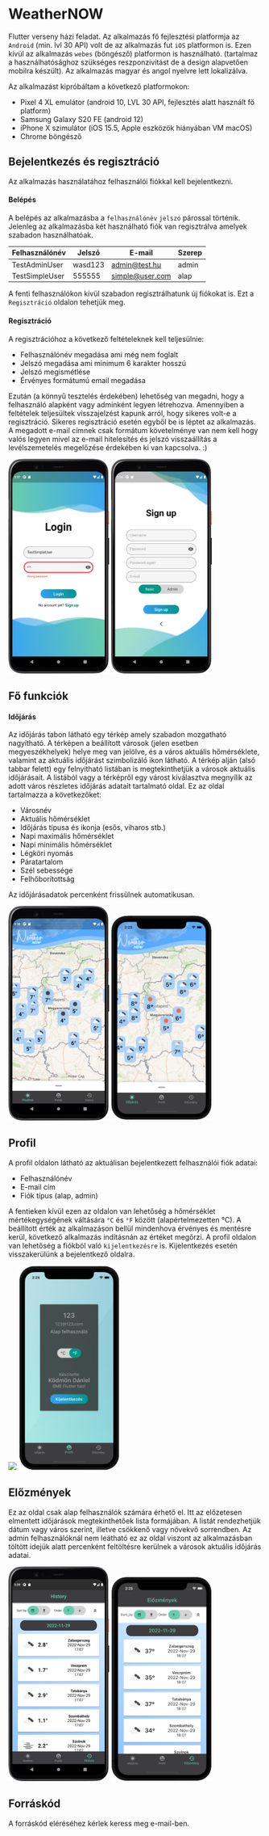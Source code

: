 # WeatherNOW

Flutter verseny házi feladat.
Az alkalmazás fő fejlesztési platformja az `Android` (min. lvl 30 API) volt de az alkalmazás fut `iOS` platformon is. Ezen kívül az alkalmazás `webes` (böngésző) platformon is használható. (tartalmaz a használhatósághoz szükséges reszponzivitást de a design alapvetően mobilra készült). Az alkalmazás magyar és angol nyelvre lett lokalizálva.

Az alkalmazást kipróbáltam a következő platformokon:
- Pixel 4 XL emulátor (android 10, LVL 30 API, fejlesztés alatt használt fő platform)
- Samsung Galaxy S20 FE (android 12)
- iPhone X szimulátor (iOS 15.5, Apple eszközök hiányában VM macOS)
- Chrome böngésző

## Bejelentkezés és regisztráció

Az alkalmazás használatához felhasználói fiókkal kell bejelentkezni. 

#### Belépés

A belépés az alkalmazásba a `felhasználónév` `jelszó` párossal történik.
Jelenleg az alkalmazásba két használható fiók van regisztrálva amelyek szabadon használhatóak.

| Felhasználónév        | Jelszó           | E-mail            | Szerep  |
| -------------         |------------------| ------------------|---------|
| TestAdminUser         | wasd123          | admin@test.hu     | admin   |
| TestSimpleUser        | 555555           |  simple@user.com  |   alap  |

A fenti felhasználókon kívül szabadon regisztrálhatunk új fiókokat is. Ezt a `Regisztráció` oldalon tehetjük meg.

#### Regisztráció

A regisztrációhoz a következő feltételeknek kell teljesülnie:
- Felhasználónév megadása ami még nem foglalt
- Jelszó megadása ami minimum 6 karakter hosszú
- Jelszó megismétlése
- Érvényes formátumú email megadása

Ezután (a könnyű tesztelés érdekében) lehetőség van megadni, hogy a felhasználó alapként vagy adminként legyen létrehozva.
Amennyiben a feltételek teljesültek visszajelzést kapunk arról, hogy sikeres volt-e a regisztráció. Sikeres regisztráció esetén egyből be is léptet az alkalmazás.
A megadott e-mail címnek csak formátum követelménye van nem kell hogy valós legyen mivel az e-mail hitelesítés és jelszó visszaállítás a levélszemetelés megelőzése érdekében ki van kapcsolva. :)

<img src="git_images/login_a.png" width="200">        <img src="git_images/signup_a.png" width="200">

## Fő funkciók


#### Időjárás

Az időjárás tabon látható egy térkép amely szabadon mozgatható nagyítható. A térképen a beállított városok (jelen esetben megyeszékhelyek) helye meg van jelölve, és a város aktuális hőmérséklete, valamint az aktuális időjárást szimbolizáló ikon látható. A térkép alján (alsó tabbar felett) egy felnyitható listában is megtekinthetjük a városok aktuális időjárásait. A listából vagy a térképről egy várost kiválasztva megnyílik az adott város részletes időjárás adatait tartalmató oldal. Ez az oldal tartalmazza a következőket:
- Városnév
- Aktuális hőmérséklet
- Időjárás típusa és ikonja (esős, viharos stb.)
- Napi maximális hőmérséklet
- Napi minimális hőmérséklet
- Légköri nyomás
- Páratartalom
- Szél sebessége
- Felhőborítottság

Az időjárásadatok percenként frissülnek automatikusan.

<img src="git_images/map_a.png" width="200">        <img src="git_images/map.png" width="200">

## Profil

A profil oldalon látható az aktuálisan bejelentkezett felhasználói fiók adatai:
- Felhasználónév
- E-mail cím
- Fiók típus (alap, admin)

A fentieken kívül ezen az oldalon van lehetőség a hőmérséklet mértékegységének váltására `°C` és `°F` között (alapértelmezetten °C). A beállított érték az alkalmazáson bellül mindenhova érvényes és mentésre kerül, következő alkalmazás indításnán az értéket megőrzi.
A profil oldalon van lehetőség a fiókból való `kijelentkezésre` is. Kijelentkezés esetén visszakerülünk a bejelentkező oldalra.

<img src="git_images/profile_a.png" width="200">        <img src="git_images/profile.png" width="200">

## Előzmények 

Ez az oldal csak alap felhasználók számára érhető el. Itt az előzetesen elmentett időjárások megtekinthetőek lista formájában. A listát rendezhetjük dátum vagy város szerint, illetve csökkenő vagy növekvő sorrendben. Az admin felhasználóknál nem leátható ez az oldal viszont az alkalmazásban töltött idejük alatt percenként feltöltésre kerülnek a városok aktuális időjárás adatai.

<img src="git_images/history_a.png" width="200">        <img src="git_images/history.png" width="200">

## Forráskód

A forráskód eléréséhez kérlek keress meg e-mail-ben.

